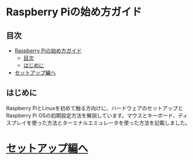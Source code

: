 # Raspberry Piの始め方ガイド

## 目次

- [Raspberry Piの始め方ガイド](#raspberry-piの始め方ガイド)
  - [目次](#目次)
  - [はじめに](#はじめに)
- [セットアップ編へ](#セットアップ編へ)

## はじめに

Raspberry PiとLinuxを初めて触る方向けに、ハードウェアのセットアップとRaspberry Pi OSの初期設定方法を解説しています。マウスとキーボード、ディスプレイを使った方法とターミナルエミュレータを使った方法を記載しました。

# [セットアップ編へ](/Setup/setup.md)